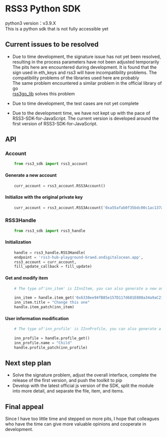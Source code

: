 # RSS3 Python SDK

python3 version：v3.9.X  
This is a python sdk that is not fully accessible yet  

## Current issues to be resolved

* Due to time development, the signature issue has not yet been resolved, resulting in the process parameters have not been adjusted temporarily    
  The pits here are encountered during development. It is found that the sign used in eth_keys and rss3 will have incompatibility problems. The compatibility problems of the libraries used here are probably      
  The same problem encountered a similar problem in the official library of go    
  [rss3go_lib](https://github.com/nyawork/rss3go) solves this problem
    
* Due to time development, the test cases are not yet complete
* Due to the development time, we have not kept up with the pace of RSS3-SDK-for-JavaScript. The current version is developed around the first version of RSS3-SDK-for-JavaScript.

## API

### Account

```python
    from rss3_sdk import rss3_account
```

#### Generate a new account

```python
    curr_account = rss3_account.RSS3Account()
```

#### Initialize with the original private key

```python
    curr_account = rss3_account.RSS3Account('0xa55afab0f35bdc00c1ac137a98d5d037609eeaead8ba930c4c3878e38630e38a')
```

### RSS3Handle

```python
    from rss3_sdk import rss3_handle
```

#### Initialization

```python
    handle = rss3_handle.RSS3Handle(
    endpoint = 'rss3-hub-playground-6raed.ondigitalocean.app',
    rss3_account = curr_account,
    fill_update_callback = fill_update)
```

#### Get and modify item

```python
    # The type of'inn_item' is IInnItem, you can also generate a new one yourself
    
    inn_item = handle.item_get('0x6338ee94fB85e157D117d681E808a34a9aC21f31-item-1')
    inn_item.title = "Change this one"
    handle.item_patch(inn_item)
```

#### User information modification

```python
    # The type of'inn_profile' is IInnProfile, you can also generate a new one yourself
    
    inn_profile = handle.profile_get()
    inn_profile.name = "Child"
    handle.profile_patch(inn_profile)
```

## Next step plan

* Solve the signature problem, adjust the overall interface, complete the release of the first version, and push the toolkit to pip
* Develop with the latest official js version of the SDK, split the module into more detail, and separate the file, item, and items.

## Final appeal
 Since I have too little time and stepped on more pits, I hope that colleagues who have the time can give more valuable opinions and cooperate in development.